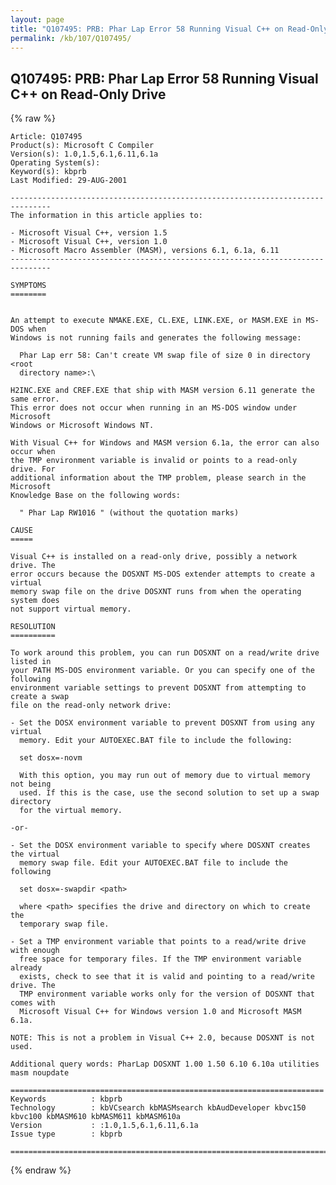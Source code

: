 ```yaml
---
layout: page
title: "Q107495: PRB: Phar Lap Error 58 Running Visual C++ on Read-Only Drive"
permalink: /kb/107/Q107495/
---
```


## Q107495: PRB: Phar Lap Error 58 Running Visual C++ on Read-Only Drive

{% raw %}

	Article: Q107495
	Product(s): Microsoft C Compiler
	Version(s): 1.0,1.5,6.1,6.11,6.1a
	Operating System(s): 
	Keyword(s): kbprb
	Last Modified: 29-AUG-2001
	
	-------------------------------------------------------------------------------
	The information in this article applies to:
	
	- Microsoft Visual C++, version 1.5 
	- Microsoft Visual C++, version 1.0 
	- Microsoft Macro Assembler (MASM), versions 6.1, 6.1a, 6.11 
	-------------------------------------------------------------------------------
	
	SYMPTOMS
	========
	
	
	An attempt to execute NMAKE.EXE, CL.EXE, LINK.EXE, or MASM.EXE in MS-DOS when
	Windows is not running fails and generates the following message:
	
	  Phar Lap err 58: Can't create VM swap file of size 0 in directory <root
	  directory name>:\
	
	H2INC.EXE and CREF.EXE that ship with MASM version 6.11 generate the same error.
	This error does not occur when running in an MS-DOS window under Microsoft
	Windows or Microsoft Windows NT.
	
	With Visual C++ for Windows and MASM version 6.1a, the error can also occur when
	the TMP environment variable is invalid or points to a read-only drive. For
	additional information about the TMP problem, please search in the Microsoft
	Knowledge Base on the following words:
	
	  " Phar Lap RW1016 " (without the quotation marks)
	
	CAUSE
	=====
	
	Visual C++ is installed on a read-only drive, possibly a network drive. The
	error occurs because the DOSXNT MS-DOS extender attempts to create a virtual
	memory swap file on the drive DOSXNT runs from when the operating system does
	not support virtual memory.
	
	RESOLUTION
	==========
	
	To work around this problem, you can run DOSXNT on a read/write drive listed in
	your PATH MS-DOS environment variable. Or you can specify one of the following
	environment variable settings to prevent DOSXNT from attempting to create a swap
	file on the read-only network drive:
	
	- Set the DOSX environment variable to prevent DOSXNT from using any virtual
	  memory. Edit your AUTOEXEC.BAT file to include the following:
	
	  set dosx=-novm
	
	  With this option, you may run out of memory due to virtual memory not being
	  used. If this is the case, use the second solution to set up a swap directory
	  for the virtual memory.
	
	-or-
	
	- Set the DOSX environment variable to specify where DOSXNT creates the virtual
	  memory swap file. Edit your AUTOEXEC.BAT file to include the following
	
	  set dosx=-swapdir <path>
	
	  where <path> specifies the drive and directory on which to create the
	  temporary swap file.
	
	- Set a TMP environment variable that points to a read/write drive with enough
	  free space for temporary files. If the TMP environment variable already
	  exists, check to see that it is valid and pointing to a read/write drive. The
	  TMP environment variable works only for the version of DOSXNT that comes with
	  Microsoft Visual C++ for Windows version 1.0 and Microsoft MASM 6.1a.
	
	NOTE: This is not a problem in Visual C++ 2.0, because DOSXNT is not used.
	
	Additional query words: PharLap DOSXNT 1.00 1.50 6.10 6.10a utilities masm noupdate
	
	======================================================================
	Keywords          : kbprb 
	Technology        : kbVCsearch kbMASMsearch kbAudDeveloper kbvc150 kbvc100 kbMASM610 kbMASM611 kbMASM610a
	Version           : :1.0,1.5,6.1,6.11,6.1a
	Issue type        : kbprb
	
	=============================================================================
	

{% endraw %}
